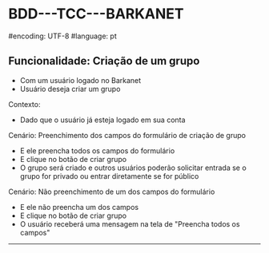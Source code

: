 # BDD---TCC---BARKANET
#encoding: UTF-8
#language: pt

Funcionalidade: Criação de um grupo 
-
 - Com um usuário logado no Barkanet
 - Usuário deseja criar um grupo 

Contexto:
 - Dado que o usuário já esteja logado em sua conta

Cenário: Preenchimento dos campos do formulário de criação de grupo
 - E ele preencha todos os campos do formulário 
 - E clique no botão de criar grupo 
 - O grupo será criado e outros usuários poderão solicitar entrada se o grupo for privado ou entrar diretamente se for público 

Cenário: Não preenchimento de um dos campos do formulário 
 - E ele não preencha um dos campos
 - E clique no botão de criar grupo 
 - O usuário receberá uma mensagem na tela de "Preencha todos os campos"


--------------------------------------------------------------------------------------------------------------